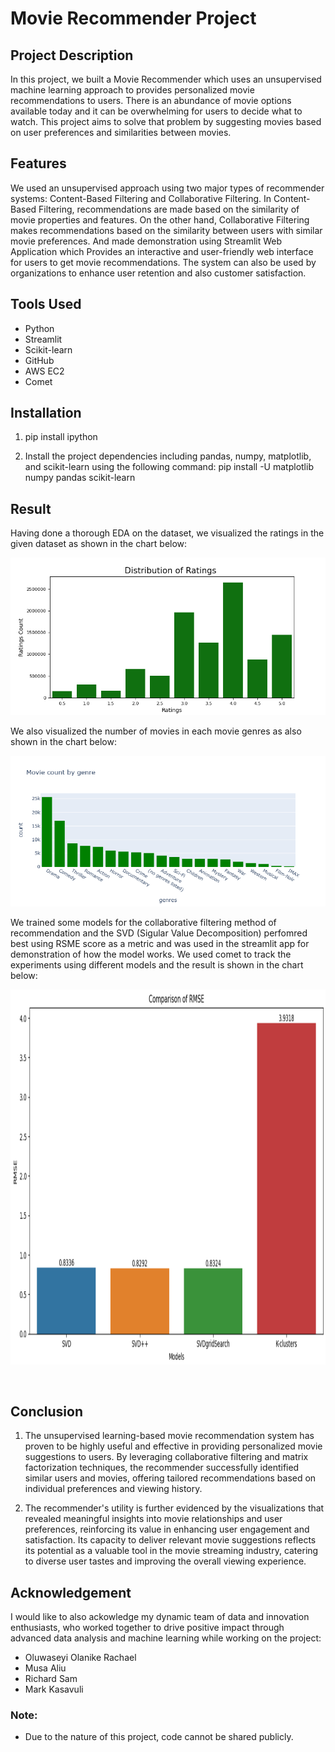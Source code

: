 # Movie Recommender Project

## Project Description

In this project, we built a Movie Recommender which uses an unsupervised machine learning approach to provides personalized movie recommendations to users. There is an abundance of movie options available today and it can be overwhelming for users to decide what to watch. This project aims to solve that problem by suggesting movies based on user preferences and similarities between movies. <br>  

## Features

We used an unsupervised approach using two major types of recommender systems: Content-Based Filtering and Collaborative Filtering. In Content-Based Filtering, recommendations are made based on the similarity of movie properties and features. On the other hand, Collaborative Filtering makes recommendations based on the similarity between users with similar movie preferences. 
And made demonstration using Streamlit Web Application which Provides an interactive and user-friendly web interface for users to get movie recommendations. The system can also be used by organizations to enhance user retention and also customer satisfaction. <br> 

## Tools Used 

* Python
* Streamlit
* Scikit-learn
* GitHub
* AWS EC2
* Comet <br> 

## Installation 

1. pip install ipython 

2. Install the project dependencies including pandas, numpy, matplotlib, and scikit-learn using the following command:
pip install -U matplotlib numpy pandas scikit-learn <br> 

## Result 

Having done a thorough EDA on the dataset, we visualized the ratings in the given dataset as shown in the chart below:

<p align = 'center'>
<img src = "https://github.com/obinnameso/movie_recommender_project/blob/main/imgs/ratings_dist.png?raw=true">
</p>

We also visualized the number of movies in each movie genres as also shown in the chart below: 

<p align = 'center'>
<img src = "https://github.com/obinnameso/movie_recommender_project/blob/main/imgs/movie_count_by_genre.png?raw=true">
</p>

We trained some models for the collaborative filtering method of recommendation and the SVD (Sigular Value Decomposition) perfomred best using RSME score as a metric and was used in the streamlit app for demonstration of how the model works. We used comet to track the experiments using different models and the result is shown in the chart below: 

<p align = 'center'>
<img width = '800' height = '600' src = "https://github.com/obinnameso/movie_recommender_project/blob/main/imgs/comet_experiment.png?raw=true">
</p> <br> 

## Conclusion 

1. The unsupervised learning-based movie recommendation system has proven to be highly useful and effective in providing personalized movie suggestions to users. By leveraging collaborative filtering and matrix factorization techniques, the recommender successfully identified similar users and movies, offering tailored recommendations based on individual preferences and viewing history.

2. The recommender's utility is further evidenced by the visualizations that revealed meaningful insights into movie relationships and user preferences, reinforcing its value in enhancing user engagement and satisfaction. Its capacity to deliver relevant movie suggestions reflects its potential as a valuable tool in the movie streaming industry, catering to diverse user tastes and improving the overall viewing experience. <br> 

## Acknowledgement

I would like to also ackowledge my dynamic team of data and innovation enthusiasts, who worked together to drive positive impact through advanced data analysis and machine learning while working on the project:
* Oluwaseyi Olanike Rachael
* Musa Aliu
* Richard Sam 
* Mark Kasavuli <br> 

### Note: 
* Due to the nature of this project, code cannot be shared publicly.






